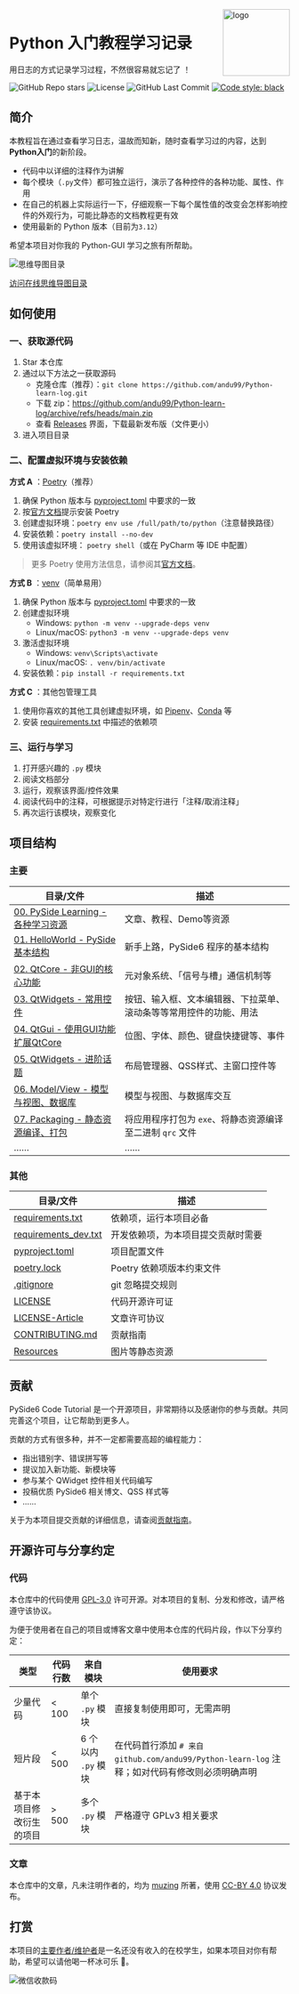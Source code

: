 <img src="./Resources/Icons/Qt_for_Python_128px.png" alt="logo" height="120" align="right" />

# Python 入门教程学习记录

用日志的方式记录学习过程，不然很容易就忘记了 ！

![GitHub Repo stars](https://img.shields.io/github/stars/andu99/Python-learn-log)
![License](https://img.shields.io/github/license/andu99/Python-learn-log)
![GitHub Last Commit](https://img.shields.io/github/last-commit/andu99/Python-learn-log)
[![Code style: black](https://img.shields.io/badge/code%20style-black-000000.svg)](https://github.com/psf/black)

## 简介

本教程旨在通过查看学习日志，温故而知新，随时查看学习过的内容，达到 **Python入门**的新阶段。

- 代码中以详细的注释作为讲解
- 每个模块（`.py`文件）都可独立运行，演示了各种控件的各种功能、属性、作用
- 在自己的机器上实际运行一下，仔细观察一下每个属性值的改变会怎样影响控件的外观行为，可能比静态的文档教程更有效
- 使用最新的 Python 版本（目前为`3.12`）

希望本项目对你我的 Python-GUI 学习之旅有所帮助。

![思维导图目录](./Resources/Images/TOC-MindMap.png)

[访问在线思维导图目录](https://www.processon.com/view/link/63034ce01efad47d1247911e)

## 如何使用

### 一、获取源代码

1. Star 本仓库
2. 通过以下方法之一获取源码
   - 克隆仓库（推荐）：`git clone https://github.com/andu99/Python-learn-log.git`
   - 下载 zip：<https://github.com/andu99/Python-learn-log/archive/refs/heads/main.zip>
   - 查看 [Releases](https://github.com/andu99/Python-learn-log/releases) 界面，下载最新发布版（文件更小）
3. 进入项目目录

### 二、配置虚拟环境与安装依赖

**方式 A** ：[Poetry](https://python-poetry.org/)（推荐）

1. 确保 Python 版本与 [pyproject.toml](./pyproject.toml) 中要求的一致
2. 按[官方文档](https://python-poetry.org/docs/#installation)提示安装 Poetry
3. 创建虚拟环境：`poetry env use /full/path/to/python`（注意替换路径）
4. 安装依赖：`poetry install --no-dev`
5. 使用该虚拟环境： `poetry shell`（或在 PyCharm 等 IDE 中配置）

> 更多 Poetry 使用方法信息，请参阅其[官方文档](https://python-poetry.org/docs/)。

**方式 B** ：[venv](https://docs.python.org/zh-cn/3/library/venv.html)（简单易用）

1. 确保 Python 版本与 [pyproject.toml](./pyproject.toml) 中要求的一致
2. 创建虚拟环境
   - Windows: `python -m venv --upgrade-deps venv`
   - Linux/macOS: `python3 -m venv --upgrade-deps venv`
3. 激活虚拟环境
   - Windows: `venv\Scripts\activate`
   - Linux/macOS: `. venv/bin/activate`
4. 安装依赖：`pip install -r requirements.txt`

**方式 C** ：其他包管理工具

1. 使用你喜欢的其他工具创建虚拟环境，如 [Pipenv](https://pipenv.pypa.io/)、[Conda](https://www.anaconda.com/) 等
2. 安装 [requirements.txt](./requirements.txt) 中描述的依赖项

### 三、运行与学习

1. 打开感兴趣的 `.py` 模块
2. 阅读文档部分
3. 运行，观察该界面/控件效果
4. 阅读代码中的注释，可根据提示对特定行进行「注释/取消注释」
5. 再次运行该模块，观察变化

## 项目结构

### 主要

| 目录/文件                                                           | 描述                                  |
|-----------------------------------------------------------------|-------------------------------------|
| [00. PySide Learning - 各种学习资源](./00-PySideLearning-文章教程Demo等资源) | 文章、教程、Demo等资源                       |
| [01. HelloWorld - PySide 基本结构](./01-HelloWorld-基本结构)            | 新手上路，PySide6 程序的基本结构                |
| [02. QtCore - 非GUI的核心功能](./02-QtCore-非GUI的核心功能)                 | 元对象系统、「信号与槽」通信机制等                   |
| [03. QtWidgets - 常用控件](./03-QtWidgets-常用控件)                     | 按钮、输入框、文本编辑器、下拉菜单、滚动条等等常用控件的功能、用法   |
| [04. QtGui - 使用GUI功能扩展QtCore](./04-QtGui-使用GUI功能扩展QtCore)       | 位图、字体、颜色、键盘快捷键等、事件                  |
| [05. QtWidgets - 进阶话题](./05-QtWidgets-进阶话题)                     | 布局管理器、QSS样式、主窗口控件等                  |
| [06. Model/View - 模型与视图、数据库](./06-ModelView-模型与视图、数据库)          | 模型与视图、与数据库交互                        |
| [07. Packaging - 静态资源编译、打包](./07-Packaging-资源管理与打包)             | 将应用程序打包为 `exe`、将静态资源编译至二进制 `qrc` 文件 |
| ……                                                              | ……                                  |

### 其他

| 目录/文件                                          | 描述                |
|------------------------------------------------|-------------------|
| [requirements.txt](./requirements.txt)         | 依赖项，运行本项目必备       |
| [requirements_dev.txt](./requirements_dev.txt) | 开发依赖项，为本项目提交贡献时需要 |
| [pyproject.toml](./pyproject.toml)             | 项目配置文件            |
| [poetry.lock](./poetry.lock)                   | Poetry 依赖项版本约束文件  |
| [.gitignore](./.gitignore)                     | git 忽略提交规则        |
| [LICENSE](./LICENSE)                           | 代码开源许可证           |
| [LICENSE-Article](./LICENSE-Article)           | 文章许可协议            |
| [CONTRIBUTING.md](.github/CONTRIBUTING.md)     | 贡献指南              |
| [Resources](./Resources)                       | 图片等静态资源           |

## 贡献

PySide6 Code Tutorial 是一个开源项目，非常期待以及感谢你的参与贡献。共同完善这个项目，让它帮助到更多人。

贡献的方式有很多种，并不一定都需要高超的编程能力：

- 指出错别字、错误拼写等
- 提议加入新功能、新模块等
- 参与某个 QWidget 控件相关代码编写
- 投稿优质 PySide6 相关博文、QSS 样式等
- ……

关于为本项目提交贡献的详细信息，请查阅[贡献指南](.github/CONTRIBUTING.md)。

## 开源许可与分享约定

### 代码

本仓库中的代码使用 [GPL-3.0](https://www.gnu.org/licenses/gpl-3.0.en.html) 许可开源。对本项目的复制、分发和修改，请严格遵守该协议。

为便于使用者在自己的项目或博客文章中使用本仓库的代码片段，作以下分享约定：

| 类型           | 代码行数   | 来自模块           | 使用要求                                                                      |
|--------------|--------|----------------|---------------------------------------------------------------------------|
| 少量代码         | < 100  | 单个 `.py` 模块    | 直接复制使用即可，无需声明                                                             |
| 短片段          | < 500  | 6 个以内 `.py` 模块 | 在代码首行添加 `# 来自 github.com/andu99/Python-learn-log` 注释；如对代码有修改则必须明确声明 |
| 基于本项目修改衍生的项目 | \> 500 | 多个 `.py` 模块    | 严格遵守 GPLv3 相关要求                                                           |

### 文章

本仓库中的文章，凡未注明作者的，均为 [muzing](https://github.com/muziing) 所著，使用 [CC-BY 4.0](https://creativecommons.org/licenses/by/4.0/) 协议发布。

## 打赏

本项目的[主要作者/维护者](https://muzing.top/about/)是一名还没有收入的在校学生，如果本项目对你有帮助，希望可以请他喝一杯冰可乐 :beer:。

![微信收款码](./Resources/Images/muzing-WeChat-Collection.png)
